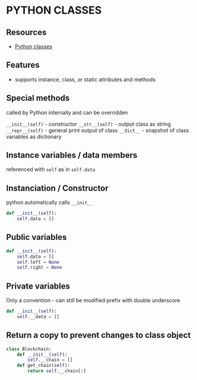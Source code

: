 # PYTHON CLASSES

## Resources

- [Python classes](https://docs.python.org/3/tutorial/classes.html)

## Features

- supports instance, class, or static attributes and methods

## Special methods

called by Python internally and can be overridden

`__init__(self)` - constructor
`__str__(self)` - output class as string
`__repr__(self)` - general print output of class
`__dict__` - snapshot of class variables as dictionary

## Instance variables / data members

referenced with `self` as in `self.data`

## Instanciation / Constructor

python automatically calls `__init__`

```python
def __init__(self):
    self.data = []
```

## Public variables

```python
def __init__(self):
    self.data = []
    self.left = None
    self.right = None
```

## Private variables

Only a convention - can still be modified
prefix with double underscore

```python
def __init__(self):
    self.__data = []
```

## Return a copy to prevent changes to class object

```python
class Blockchain:
    def __init__(self):
        self.__chain = []
    def get_chain(self):
        return self.__chain[:]
```
